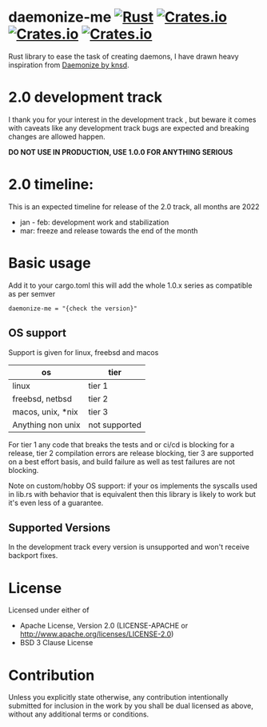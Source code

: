 # daemonize-me [![Rust](https://github.com/CardinalBytes/daemonize-me/workflows/Rust/badge.svg)](https://github.com/CardinalBytes/daemonize-me/actions) [![Crates.io](https://img.shields.io/crates/v/daemonize-me)](https://crates.io/crates/daemonize-me) [![Crates.io](https://img.shields.io/crates/d/daemonize-me)](https://crates.io/crates/daemonize-me) [![Crates.io](https://img.shields.io/crates/l/daemonize-me)](https://github.com/CardinalBytes/daemonize-me/blob/master/LICENSE)
Rust library to ease the task of creating daemons, I have drawn heavy inspiration from [Daemonize by knsd](https://github.com/knsd/daemonize).

# 2.0 development track
I thank you for your interest in the development track , but beware it comes with caveats
like any development track bugs are expected and breaking changes are allowed happen.

**DO NOT USE IN PRODUCTION, USE 1.0.0 FOR ANYTHING SERIOUS**

# 2.0 timeline:
This is an expected timeline for release of the 2.0 track, all months are 2022
* jan - feb: development work and stabilization
* mar: freeze and release towards the end of the month

# Basic usage
Add it to your cargo.toml this will add the whole 1.0.x series as compatible as per semver
```
daemonize-me = "{check the version}"
```


## OS support
Support is given for linux, freebsd and macos

| os | tier |
| --- | --- |
| linux | tier 1 |
| freebsd, netbsd | tier 2 |
| macos, unix, *nix | tier 3 |
| Anything non unix | not supported |

For tier 1 any code that breaks the tests and or ci/cd is blocking for a release, 
tier 2 compilation errors are release blocking, tier 3 are supported on a best effort basis,
and build failure as well as test failures are not blocking.

Note on custom/hobby OS support: if your os implements the syscalls used in lib.rs with behavior that is equivalent then this library is likely to work but it's even less of a guarantee.

## Supported Versions

In the development track every version is unsupported and won't receive backport fixes.

# License

Licensed under either of

* Apache License, Version 2.0 (LICENSE-APACHE or http://www.apache.org/licenses/LICENSE-2.0)
* BSD 3 Clause License

# Contribution

Unless you explicitly state otherwise, any contribution intentionally submitted for inclusion in the work by you shall be dual licensed as above, without any additional terms or conditions.
